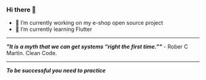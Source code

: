 ### Hi there 👋

- 🔭 I’m currently working on my e-shop open source project
- 🌱 I’m currently learning Flutter

---

***"It is a myth that we can get systems “right the first time.”"*** - Rober C Martin. Clean Code.

---

***To be successful you need to practice***

<!--
**max0l0gy/max0l0gy** is a ✨ _special_ ✨ repository because its `README.md` (this file) appears on your GitHub profile.

Here are some ideas to get you started:

- 🔭 I’m currently working on ...
- 🌱 I’m currently learning ...
- 👯 I’m looking to collaborate on ...
- 🤔 I’m looking for help with ...
- 💬 Ask me about ...
- 📫 How to reach me: ...
- 😄 Pronouns: ...
- ⚡ Fun fact: ...
-->
